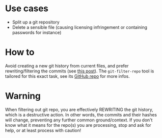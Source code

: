# Use cases
- Split up a git repository
- Delete a sensible file (causing licensing infringement or containing passwords for instance)

# How to
Avoid creating a new git history from current files, and prefer rewriting/filtering the commits (see [this post](https://stackoverflow.com/questions/10067848/remove-folder-and-its-contents-from-git-githubs-history)).
The `git-filter-repo` tool is tailored for this exact task, see its [GitHub repo](https://github.com/newren/git-filter-repo) for more infos.

# Warning
When filtering out git repo, you are effectively REWRITING the git history, which is a destructive action. In other words, the commits and their hashes will change, preventing any further common ground/context. If you don't know what it means for the repo(s) you are processing, stop and ask for help, or at least process with caution!
